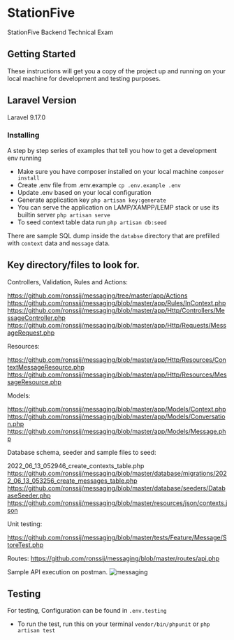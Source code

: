 # StationFive
StationFive Backend Technical Exam

## Getting Started
These instructions will get you a copy of the project up and running on your local machine for development and testing purposes.

## Laravel Version
Laravel 9.17.0

### Installing
A step by step series of examples that tell you how to get a development env running

* Make sure you have composer installed on your local machine `composer install`
* Create .env file from .env.example `cp .env.example .env`
* Update .env based on your local configuration
* Generate application key `php artisan key:generate`
* You can serve the application on LAMP/XAMPP/LEMP stack or use its builtin server `php artisan serve`
* To seed context table data run `php artisan db:seed`

There are sample SQL dump inside the `databse` directory that are prefilled with `context` data and `message` data.

## Key directory/files to look for.
Controllers, Validation, Rules and Actions:

https://github.com/ronssij/messaging/tree/master/app/Actions
https://github.com/ronssij/messaging/blob/master/app/Rules/InContext.php
https://github.com/ronssij/messaging/blob/master/app/Http/Controllers/MessageController.php
https://github.com/ronssij/messaging/blob/master/app/Http/Requests/MessageRequest.php

Resources:

https://github.com/ronssij/messaging/blob/master/app/Http/Resources/ContextMessageResource.php
https://github.com/ronssij/messaging/blob/master/app/Http/Resources/MessageResource.php

Models:

https://github.com/ronssij/messaging/blob/master/app/Models/Context.php
https://github.com/ronssij/messaging/blob/master/app/Models/Conversation.php
https://github.com/ronssij/messaging/blob/master/app/Models/Message.php

Database schema, seeder and sample files to seed:

2022_06_13_052946_create_contexts_table.php
https://github.com/ronssij/messaging/blob/master/database/migrations/2022_06_13_053256_create_messages_table.php
https://github.com/ronssij/messaging/blob/master/database/seeders/DatabaseSeeder.php
https://github.com/ronssij/messaging/blob/master/resources/json/contexts.json

Unit testing:

https://github.com/ronssij/messaging/blob/master/tests/Feature/Message/StoreTest.php

Routes:
https://github.com/ronssij/messaging/blob/master/routes/api.php

Sample API execution on postman.
![messaging](https://user-images.githubusercontent.com/24932380/184471113-2aeaf144-1155-4cbf-8619-0d63ab49aa98.gif)


## Testing
For testing, Configuration can be found in `.env.testing`
* To run the test, run this on your terminal `vendor/bin/phpunit` or `php artisan test`
